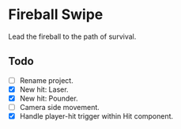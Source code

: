 ﻿# Fireball Swipe

Lead the fireball to the path of survival.

## Todo

- [ ] Rename project.
- [x] New hit: Laser.
- [x] New hit: Pounder.
- [ ] Camera side movement.
- [x] Handle player-hit trigger within Hit component.
